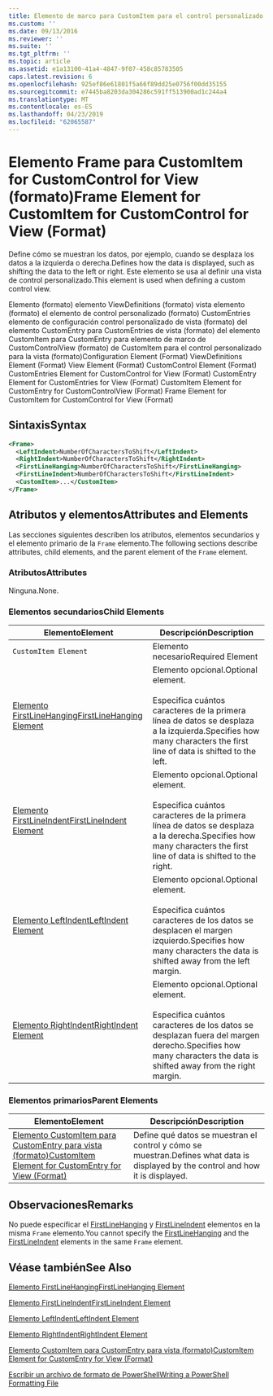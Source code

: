 ```yaml
---
title: Elemento de marco para CustomItem para el control personalizado para la vista (formato) | Microsoft Docs
ms.custom: ''
ms.date: 09/13/2016
ms.reviewer: ''
ms.suite: ''
ms.tgt_pltfrm: ''
ms.topic: article
ms.assetid: e1a13100-41a4-4847-9f07-458c85783505
caps.latest.revision: 6
ms.openlocfilehash: 925ef86e61801f5a66f89dd25e0756f00dd35155
ms.sourcegitcommit: e7445ba8203da304286c591ff513900ad1c244a4
ms.translationtype: MT
ms.contentlocale: es-ES
ms.lasthandoff: 04/23/2019
ms.locfileid: "62065587"
---
```

# <a name="frame-element-for-customitem-for-customcontrol-for-view-format"></a><span data-ttu-id="553e3-102">Elemento Frame para CustomItem for CustomControl for View (formato)</span><span class="sxs-lookup"><span data-stu-id="553e3-102">Frame Element for CustomItem for CustomControl for View (Format)</span></span>

<span data-ttu-id="553e3-103">Define cómo se muestran los datos, por ejemplo, cuando se desplaza los datos a la izquierda o derecha.</span><span class="sxs-lookup"><span data-stu-id="553e3-103">Defines how the data is displayed, such as shifting the data to the left or right.</span></span> <span data-ttu-id="553e3-104">Este elemento se usa al definir una vista de control personalizado.</span><span class="sxs-lookup"><span data-stu-id="553e3-104">This element is used when defining a custom control view.</span></span>

<span data-ttu-id="553e3-105">Elemento (formato) elemento ViewDefinitions (formato) vista elemento (formato) el elemento de control personalizado (formato) CustomEntries elemento de configuración control personalizado de vista (formato) del elemento CustomEntry para CustomEntries de vista (formato) del elemento CustomItem para CustomEntry para elemento de marco de CustomControlView (formato) de CustomItem para el control personalizado para la vista (formato)</span><span class="sxs-lookup"><span data-stu-id="553e3-105">Configuration Element (Format) ViewDefinitions Element (Format) View Element (Format) CustomControl Element (Format) CustomEntries Element for CustomControl for View (Format) CustomEntry Element for CustomEntries for View (Format) CustomItem Element for CustomEntry for CustomControlView (Format) Frame Element for CustomItem for CustomControl for View (Format)</span></span>

## <a name="syntax"></a><span data-ttu-id="553e3-106">Sintaxis</span><span class="sxs-lookup"><span data-stu-id="553e3-106">Syntax</span></span>

```xml
<Frame>
  <LeftIndent>NumberOfCharactersToShift</LeftIndent>
  <RightIndent>NumberOfCharactersToShift</RightIndent>
  <FirstLineHanging>NumberOfCharactersToShift</FirstLineHanging>
  <FirstLineIndent>NumberOfCharactersToShift</FirstLineIndent>
  <CustomItem>...</CustomItem>
</Frame>
```

## <a name="attributes-and-elements"></a><span data-ttu-id="553e3-107">Atributos y elementos</span><span class="sxs-lookup"><span data-stu-id="553e3-107">Attributes and Elements</span></span>

<span data-ttu-id="553e3-108">Las secciones siguientes describen los atributos, elementos secundarios y el elemento primario de la `Frame` elemento.</span><span class="sxs-lookup"><span data-stu-id="553e3-108">The following sections describe attributes, child elements, and the parent element of the `Frame` element.</span></span>

### <a name="attributes"></a><span data-ttu-id="553e3-109">Atributos</span><span class="sxs-lookup"><span data-stu-id="553e3-109">Attributes</span></span>

<span data-ttu-id="553e3-110">Ninguna.</span><span class="sxs-lookup"><span data-stu-id="553e3-110">None.</span></span>

### <a name="child-elements"></a><span data-ttu-id="553e3-111">Elementos secundarios</span><span class="sxs-lookup"><span data-stu-id="553e3-111">Child Elements</span></span>

|<span data-ttu-id="553e3-112">Elemento</span><span class="sxs-lookup"><span data-stu-id="553e3-112">Element</span></span>|<span data-ttu-id="553e3-113">Descripción</span><span class="sxs-lookup"><span data-stu-id="553e3-113">Description</span></span>|
|-------------|-----------------|
|`CustomItem Element`|<span data-ttu-id="553e3-114">Elemento necesario</span><span class="sxs-lookup"><span data-stu-id="553e3-114">Required Element</span></span>|
|[<span data-ttu-id="553e3-115">Elemento FirstLineHanging</span><span class="sxs-lookup"><span data-stu-id="553e3-115">FirstLineHanging Element</span></span>](./firstlinehanging-element-for-frame-for-customcontrol-for-view-format.md)|<span data-ttu-id="553e3-116">Elemento opcional.</span><span class="sxs-lookup"><span data-stu-id="553e3-116">Optional element.</span></span><br /><br /> <span data-ttu-id="553e3-117">Especifica cuántos caracteres de la primera línea de datos se desplaza a la izquierda.</span><span class="sxs-lookup"><span data-stu-id="553e3-117">Specifies how many characters the first line of data is shifted to the left.</span></span>|
|[<span data-ttu-id="553e3-118">Elemento FirstLineIndent</span><span class="sxs-lookup"><span data-stu-id="553e3-118">FirstLineIndent Element</span></span>](./firstlineindent-element-for-frame-for-customcontrol-for-view-format.md)|<span data-ttu-id="553e3-119">Elemento opcional.</span><span class="sxs-lookup"><span data-stu-id="553e3-119">Optional element.</span></span><br /><br /> <span data-ttu-id="553e3-120">Especifica cuántos caracteres de la primera línea de datos se desplaza a la derecha.</span><span class="sxs-lookup"><span data-stu-id="553e3-120">Specifies how many characters the first line of data is shifted to the right.</span></span>|
|[<span data-ttu-id="553e3-121">Elemento LeftIndent</span><span class="sxs-lookup"><span data-stu-id="553e3-121">LeftIndent Element</span></span>](./leftindent-element-for-frame-for-customcontrol-for-view-format.md)|<span data-ttu-id="553e3-122">Elemento opcional.</span><span class="sxs-lookup"><span data-stu-id="553e3-122">Optional element.</span></span><br /><br /> <span data-ttu-id="553e3-123">Especifica cuántos caracteres de los datos se desplacen el margen izquierdo.</span><span class="sxs-lookup"><span data-stu-id="553e3-123">Specifies how many characters the data is shifted away from the left margin.</span></span>|
|[<span data-ttu-id="553e3-124">Elemento RightIndent</span><span class="sxs-lookup"><span data-stu-id="553e3-124">RightIndent Element</span></span>](./rightindent-element-for-frame-for-customcontrol-for-view-format.md)|<span data-ttu-id="553e3-125">Elemento opcional.</span><span class="sxs-lookup"><span data-stu-id="553e3-125">Optional element.</span></span><br /><br /> <span data-ttu-id="553e3-126">Especifica cuántos caracteres de los datos se desplazan fuera del margen derecho.</span><span class="sxs-lookup"><span data-stu-id="553e3-126">Specifies how many characters the data is shifted away from the right margin.</span></span>|

### <a name="parent-elements"></a><span data-ttu-id="553e3-127">Elementos primarios</span><span class="sxs-lookup"><span data-stu-id="553e3-127">Parent Elements</span></span>

|<span data-ttu-id="553e3-128">Elemento</span><span class="sxs-lookup"><span data-stu-id="553e3-128">Element</span></span>|<span data-ttu-id="553e3-129">Descripción</span><span class="sxs-lookup"><span data-stu-id="553e3-129">Description</span></span>|
|-------------|-----------------|
|[<span data-ttu-id="553e3-130">Elemento CustomItem para CustomEntry para vista (formato)</span><span class="sxs-lookup"><span data-stu-id="553e3-130">CustomItem Element for CustomEntry for View (Format)</span></span>](./customitem-element-for-customentry-for-customcontrol-for-view-format.md)|<span data-ttu-id="553e3-131">Define qué datos se muestran el control y cómo se muestran.</span><span class="sxs-lookup"><span data-stu-id="553e3-131">Defines what data is displayed by the control and how it is displayed.</span></span>|

## <a name="remarks"></a><span data-ttu-id="553e3-132">Observaciones</span><span class="sxs-lookup"><span data-stu-id="553e3-132">Remarks</span></span>

<span data-ttu-id="553e3-133">No puede especificar el [FirstLineHanging](./firstlinehanging-element-for-frame-for-customcontrol-for-view-format.md) y [FirstLineIndent](./firstlineindent-element-for-frame-for-customcontrol-for-view-format.md) elementos en la misma `Frame` elemento.</span><span class="sxs-lookup"><span data-stu-id="553e3-133">You cannot specify the [FirstLineHanging](./firstlinehanging-element-for-frame-for-customcontrol-for-view-format.md) and the [FirstLineIndent](./firstlineindent-element-for-frame-for-customcontrol-for-view-format.md) elements in the same `Frame` element.</span></span>

## <a name="see-also"></a><span data-ttu-id="553e3-134">Véase también</span><span class="sxs-lookup"><span data-stu-id="553e3-134">See Also</span></span>

[<span data-ttu-id="553e3-135">Elemento FirstLineHanging</span><span class="sxs-lookup"><span data-stu-id="553e3-135">FirstLineHanging Element</span></span>](./firstlinehanging-element-for-frame-for-customcontrol-for-view-format.md)

[<span data-ttu-id="553e3-136">Elemento FirstLineIndent</span><span class="sxs-lookup"><span data-stu-id="553e3-136">FirstLineIndent Element</span></span>](./firstlineindent-element-for-frame-for-customcontrol-for-view-format.md)

[<span data-ttu-id="553e3-137">Elemento LeftIndent</span><span class="sxs-lookup"><span data-stu-id="553e3-137">LeftIndent Element</span></span>](./leftindent-element-for-frame-for-customcontrol-for-view-format.md)

[<span data-ttu-id="553e3-138">Elemento RightIndent</span><span class="sxs-lookup"><span data-stu-id="553e3-138">RightIndent Element</span></span>](./rightindent-element-for-frame-for-customcontrol-for-view-format.md)

[<span data-ttu-id="553e3-139">Elemento CustomItem para CustomEntry para vista (formato)</span><span class="sxs-lookup"><span data-stu-id="553e3-139">CustomItem Element for CustomEntry for View (Format)</span></span>](./customitem-element-for-customentry-for-customcontrol-for-view-format.md)

[<span data-ttu-id="553e3-140">Escribir un archivo de formato de PowerShell</span><span class="sxs-lookup"><span data-stu-id="553e3-140">Writing a PowerShell Formatting File</span></span>](./writing-a-powershell-formatting-file.md)
